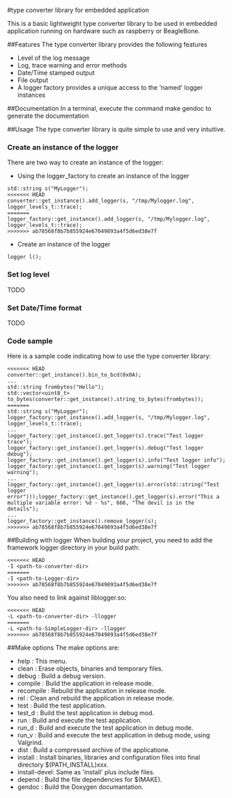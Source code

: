 
#type converter library for embedded application

This is a basic lightweight type converter library to be used in embedded application running on hardware such as raspberry or BeagleBone.

##Features
The type converter library provides the following features
* Level of the log message
* Log, trace warning and error methods
* Date/Time stamped output
* File output
* A logger factory provides a unique access to the 'named' logger instances

##Documentation
In a terminal, execute the command make gendoc to generate the documentation

##Usage
The type converter library is quite simple to use and very intuitive.

### Create an instance of the logger
There are two way to create an instance of the logger:
* Using the logger_factory to create an instance of the logger

```
std::string s("MyLogger");
<<<<<<< HEAD
converter::get_instance().add_logger(s, "/tmp/Mylogger.log", logger_levels_t::trace);
=======
logger_factory::get_instance().add_logger(s, "/tmp/Mylogger.log", logger_levels_t::trace);
>>>>>>> ab78568f8b7b855924e67049893a4f5d6ed38e7f
```

* Create an instance of the logger

```
logger l();
```

### Set log level
TODO

### Set Date/Time format
TODO

### Code sample
Here is a sample code indicating how to use the type converter library:

```
<<<<<<< HEAD
converter::get_instance().bin_to_bcd(0x0A);
...
std::string frombytes("Hello");
std::vector<uint8_t> to_bytes(converter::get_instance().string_to_bytes(frombytes));
=======
std::string s("MyLogger");
logger_factory::get_instance().add_logger(s, "/tmp/Mylogger.log", logger_levels_t::trace);
...
logger_factory::get_instance().get_logger(s).trace("Test logger trace");
logger_factory::get_instance().get_logger(s).debug("Test logger debug");
logger_factory::get_instance().get_logger(s).info("Test logger info");
logger_factory::get_instance().get_logger(s).warning("Test logger warning");
...
logger_factory::get_instance().get_logger(s).error(std::string("Test logger error")));logger_factory::get_instance().get_logger(s).error("This a multiple variable error: %d - %s", 666, "The devil is in the details");
...
logger_factory::get_instance().remove_logger(s);
>>>>>>> ab78568f8b7b855924e67049893a4f5d6ed38e7f
```

##Building with logger
When building your project, you need to add the framework logger directory in your build path:

```
<<<<<<< HEAD
-I <path-to-converter-dir>
=======
-I <path-to-Logger-dir>
>>>>>>> ab78568f8b7b855924e67049893a4f5d6ed38e7f
```

You also need to link against liblogger.so:

```
<<<<<<< HEAD
-L <path-to-converter-dir> -llogger
=======
-L <path-to-SimpleLogger-dir> -llogger
>>>>>>> ab78568f8b7b855924e67049893a4f5d6ed38e7f
```

##Make options
The make options are:
  - help         : This menu.
  - clean        : Erase objects, binaries and temporary files.
  - debug        : Build a debug version.
  - compile      : Build the application in release mode.
  - recompile    : Rebuild the application in release mode.
  - rel          : Clean and rebuild the application in release mode.
  - test         : Build the test application.
  - test_d       : Build the test application in debug mod.
  - run          : Build and execute the test application.
  - run_d        : Build and execute the test application in debug mode.
  - run_v        : Build and execute the test application in debug mode, using Valgrind.
  - dist         : Build a compressed archive of the applicatione.
  - install      : Install binaries, libraries and configuration files into final directory $(PATH_INSTALL)xxx.
  - install-devel: Same as 'install' plus include files.
  - depend       : Build the file dependencies for $(MAKE).
  - gendoc       : Build the Doxygen documantation.


